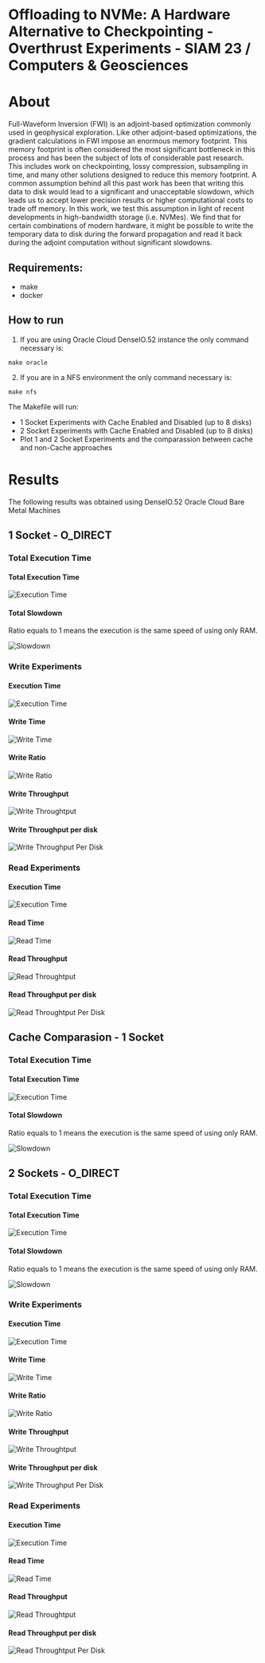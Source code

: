 # Offloading to NVMe: A Hardware Alternative to Checkpointing - Overthrust Experiments - SIAM 23 / Computers & Geosciences

# About

Full-Waveform Inversion (FWI) is an adjoint-based optimization commonly used in geophysical exploration. Like other adjoint-based optimizations, the gradient calculations in FWI impose an enormous memory footprint. This memory footprint is often considered the most significant bottleneck in this process and has been the subject of lots of considerable past research. This includes work on checkpointing, lossy compression, subsampling in time, and many other solutions designed to reduce this memory footprint. A common assumption behind all this past work has been that writing this data to disk would lead to a significant and unacceptable slowdown, which leads us to accept lower precision results or higher computational costs to trade off memory. In this work, we test this assumption in light of recent developments in high-bandwidth storage (i.e. NVMes). We find that for certain combinations of modern hardware, it might be possible to write the temporary data to disk during the forward propagation and read it back during the adjoint computation without significant slowdowns.

## Requirements:

* make
* docker

## How to run

1. If you are using Oracle Cloud DenseIO.52 instance the only command necessary is:

```shell
make oracle
```

2. If you are in a NFS environment the only command necessary is:

```shell
make nfs
```

The Makefile will run:

* 1 Socket Experiments with Cache Enabled and Disabled (up to 8 disks)
* 2 Socket Experiments with Cache Enabled and Disabled (up to 8 disks)
* Plot 1 and 2 Socket Experiments and the comparassion between cache and non-Cache approaches

# Results

The following results was obtained using DenseIO.52 Oracle Cloud Bare Metal Machines

## 1 Socket - O_DIRECT

### Total Execution Time

#### Total Execution Time
![Execution Time](docs/figures/1SOCKET/total/exec-time.png)

#### Total Slowdown

Ratio equals to 1 means the execution is the same speed of using only RAM.

![Slowdown](docs/figures/1SOCKET/total/slowdown.png)

### Write Experiments

#### Execution Time
![Execution Time](docs/figures/1SOCKET/forward/exec-time.png)

#### Write Time
![Write Time](docs/figures/1SOCKET/forward/write-time.png)

#### Write Ratio
![Write Ratio](docs/figures/1SOCKET/forward/write-ratio.png)

#### Write Throughput
![Write Throughtput](docs/figures/1SOCKET/forward/write-throughput.png)

#### Write Throughput per disk
![Write Throughput Per Disk](docs/figures/1SOCKET/forward/write-throughput-per-disk.png)

### Read Experiments

#### Execution Time
![Execution Time](docs/figures/1SOCKET/adjoint/exec-time.png)

#### Read Time
![Read Time](docs/figures/1SOCKET/adjoint/read-time.png)

#### Read Throughput
![Read Throughtput](docs/figures/1SOCKET/adjoint/read-throughput.png)

#### Read Throughput per disk
![Read Throughtput Per Disk](docs/figures/1SOCKET/adjoint/read-throughput-per-disk.png)

## Cache Comparasion - 1 Socket

### Total Execution Time

#### Total Execution Time
![Execution Time](docs/figures/1SOCKET/compare/total/exec-time.png)

#### Total Slowdown

Ratio equals to 1 means the execution is the same speed of using only RAM.

![Slowdown](docs/figures/1SOCKET/compare/total/slowdown.png)

## 2 Sockets - O_DIRECT

### Total Execution Time

#### Total Execution Time
![Execution Time](docs/figures/2SOCKET/total/exec-time.png)

#### Total Slowdown

Ratio equals to 1 means the execution is the same speed of using only RAM.

![Slowdown](docs/figures/2SOCKET/total/slowdown.png)

### Write Experiments

#### Execution Time
![Execution Time](docs/figures/2SOCKET/forward/exec-time.png)

#### Write Time
![Write Time](docs/figures/2SOCKET/forward/write-time.png)

#### Write Ratio
![Write Ratio](docs/figures/2SOCKET/forward/write-ratio.png)

#### Write Throughput
![Write Throughtput](docs/figures/2SOCKET/forward/write-throughput.png)

#### Write Throughput per disk
![Write Throughput Per Disk](docs/figures/2SOCKET/forward/write-throughput-per-disk.png)

### Read Experiments

#### Execution Time
![Execution Time](docs/figures/2SOCKET/adjoint/exec-time.png)

#### Read Time
![Read Time](docs/figures/2SOCKET/adjoint/read-time.png)

#### Read Throughput
![Read Throughtput](docs/figures/2SOCKET/adjoint/read-throughput.png)

#### Read Throughput per disk
![Read Throughtput Per Disk](docs/figures/2SOCKET/adjoint/read-throughput-per-disk.png)

